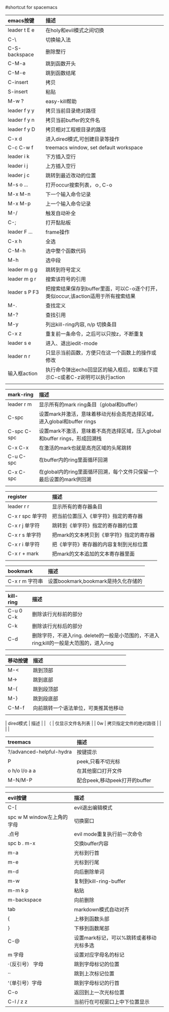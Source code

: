 #shortcut for spacemacs

| emacs按键     | 描述                                                                              |
|:--------------|:----------------------------------------------------------------------------------|
| leader t E e  | 在holy和evil模式之间切换                                                          |
| C-\           | 切换输入法                                                                        |
| C-S-backspace | 删除整行                                                                          |
| C-M-a         | 跳到函数开头                                                                      |
| C-M-e         | 跳到函数结尾                                                                      |
| C-insert      | 拷贝                                                                              |
| S-insert      | 粘贴                                                                              |
| M-w ?         | easy-kill帮助                                                                     |
| leader f y y  | 拷贝当前目录绝对路径                                                              |
| leader f y n  | 拷贝当前buffer的文件名                                                            |
| leader f y D  | 拷贝相对工程根目录的路径                                                          |
| C-x d         | 进入dired模式,可创建目录等操作                                                    |
| C-c C-w f     | treemacs window, set default workspace                                            |
| leader i k    | 下方插入空行                                                                      |
| leader i j    | 上方插入空行                                                                      |
| leader j c    | 跳转到最近改动的位置                                                              |
| M-s o ...     | 打开occur搜索列表，ｏ, C-o                                                        |
| M-x M-n       | 下一个输入命令记录                                                                |
| M-x M-p       | 上一个输入命令记录                                                                |
| M-/           | 触发自动补全                                                                      |
| C-;           | 打开黏贴板                                                                        |
| leader F ...  | frame操作                                                                         |
| C-x h         | 全选                                                                              |
| C-M-h         | 选中整个函数代码                                                                  |
| M-h           | 选中段                                                                            |
| leader m g g  | 跳转到符号定义                                                                    |
| leader m g r  | 搜索该符号的引用                                                                  |
| leader s P F3 | 把搜索结果保存到buffer里面，可以C-o逐个打开，类似occur,该action适用于所有搜索结果 |
| M-.           | 查找定义                                                                          |
| M-?           | 查找引用                                                                          |
| M-y           | 列出kill-ring内容, n/p 切换条目                                                   |
| C-x z         | 重复前一条命令，之后可以只按z，不断重复                                           |
| leader s e    | 进入、退出iedit-mode                                                              |
| leader n r    | 只显示当前函数，方便只在这一个函数上的操作或修改                                  |
| 输入框action  | 执行命令弹出echo回显区的输入框后，如果右下提示C-c或者C-z说明可以执行action        |
|            |                                                      |

| mark-ring   | 描述                                                                       |
| :---        | :---                                                                       |
| leader r m  | 显示所有的mark ring条目（global和buffer）                                  |
| C-spc       | 设置mark并激活，意味着移动光标会高亮选择区域，进入global和buffer rings     |
| C-spc C-spc | 设置mark不激活，意味着不高亮选择区域，压入global和buffer rings，形成回溯栈 |
| C-x C-x     | 在激活的mark也就是高亮区域的头尾跳转                                       |
| C-u C-spc   | 在buffer内的ring里面循环回溯                                               |
| C-x C-spc   | 在global内的ring里面循环回溯，每个文件只保留一个最后设置的mark供回溯       |
|             |                                                                            |

| register         | 描述                                     |
| :---             | :---                                     |
| leader r r       | 显示所有的寄存器条目                     |
| C-x r spc 单字符 | 把当前位置压入《单字符》指定的寄存器     |
| C-x r j 单字符   | 跳转到《单字符》指定的寄存器的位置       |
| C-x r s 单字符   | 把mark的文本拷贝到《单字符》指定的寄存器 |
| C-x r i 单字符   | 把《单字符》寄存器的内容复制到光标位置   |
| C-x r + mark     | 把mark的文本追加的文本寄存器里面         |
|                  |                            |

| bookmark       | 描述 |
| :---           | :--- |
| C-x r m 字符串 | 设置bookmark,bookmark是持久化存储的     |

| kill-ring | 描述                                                                                    |
| :---      | :---                                                                                    |
| C-u 0 C-k | 删除该行光标前的部分                                                                    |
| C-k       | 删除该行光标后的部分                                                                    |
| C-d       | 删除字符，不进入ring. delete的一般是小范围的，不进入ring;kill的一般是大范围的，进入ring |
|           |                                                          |

| 移动按键 | 描述                                 |
|:---------|:-------------------------------------|
| M-<      | 跳到顶部                             |
| M->      | 跳到底部                             |
| M-{      | 跳到段顶部                           |
| M-}      | 跳到段底部                           |
| C-M-f    | 向前跳转一个语法单位，可类推其他移动 |
|          |                                      |

| dired模式 | 描述                   |
| （        | 仅显示文件名列表       |
| 0w        | 拷贝指定文件的绝对路径 |
|           |                        |

| treemacs                 | 描述                          |
|:-------------------------|:------------------------------|
| ?/advanced-helpful-hydra | 按键提示                      |
| P                        | peek,只看不切光标             |
| o h/o l/o a a            | 在其他窗口打开文件            |
| M-N/M-P                  | 配合peek,移动peek打开的buffer |
|                          |                               |

| evil按键                   | 描述                                    |
|:---------------------------|:----------------------------------------|
| C-[                        | evil退出编辑模式                        |
| spc w M window左上角的字母 | 切换窗口                                |
| .点号                      | evil mode重复执行前一次命令             |
| spc b . m-x                | 交换buffer内容                          |
| m-a                        | 光标到行首                              |
| m-e                        | 光标到行尾                              |
| m-d                        | 向后删除单词                            |
| m-w                        | 复制到kill-ring-buffer                  |
| m-m k p                    | 粘贴                                    |
| m-backspace                | 向前删除                                |
| tab                        | markdown模式自动对齐                    |
| {                          | 上移到函数头部                          |
| }                          | 下移到函数尾部                          |
| C-@                        | 设置mark标记，可以%跳转或者移动光标多选 |
| m 字母                     | 设置对应字母名的标记                    |
| ·（反引号） 字母           | 跳到字母标记的位置                      |
| ··                         | 跳到上次标记位置                        |
| ‘（单引号）字母           | 跳到字母标记的行首                      |
| C-o                        | 返回到上一次光标位置                    |
| C-l / z z                  | 当前行在可视窗口上中下位置显示          |
